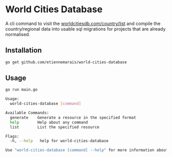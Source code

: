 # World Cities Database

A cli command to visit the [worldcitiesdb.com/country/list](http://www.worldcitiesdb.com/country/list) and compile the country/regional data into usable sql migrations for projects that are already normalised.

## Installation

```sh
go get github.com/etiennemarais/world-cities-database
```

## Usage

```sh
go run main.go

Usage:
  world-cities-database [command]

Available Commands:
  generate    Generate a resource in the specified format
  help        Help about any command
  list        List the specified resource

Flags:
  -h, --help   help for world-cities-database

Use "world-cities-database [command] --help" for more information about a command.
```